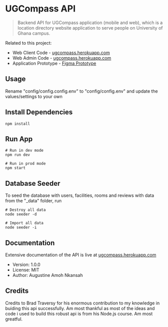 # UGCompass API

> Backend API for UGCompass application (mobile and web), which is a location directory website application to serve people on University of Ghana campus.

Related to this project:
- Web Client Code - [ugcompass.herokuapp.com](https://github.com/augedoo/ugcompass.com)
- Web Admin Code - [ugcompass.herokuapp.com](https://github.com/augedoo/ugcompass-admin)
- Application Prototype - [Figma Prototype](https://www.figma.com/proto/SNhFwF42WQ6b7WDLdMhqUz/UGCompass?page-id=103%3A2294&node-id=108%3A5921)

## Usage

Rename "config/config.config.env" to "config/config.env" and update the values/settings to your own

## Install Dependencies

```
npm install
```

## Run App

```
# Run in dev mode
npm run dev

# Run in prod mode
npm start
```

## Database Seeder

To seed the database with users, facilities, rooms and reviews with data from the "\_data" folder, run

```
# Destroy all data
node seeder -d

# Import all data
node seeder -i
```

## Documentation

Extensive documentation of the API is live at [ugcompass.herokuapp.com](https://ugcompass.herokuapp.com/)

- Version: 1.0.0
- License: MIT
- Author: Augustine Amoh Nkansah

## Credits

Credits to Brad Traversy for his enormous contribution to my knowledge in buiding this api successfully. Am most thankful as
most of the ideas and code i used to build this robust api is from his Node.js course. Am most greatful.
